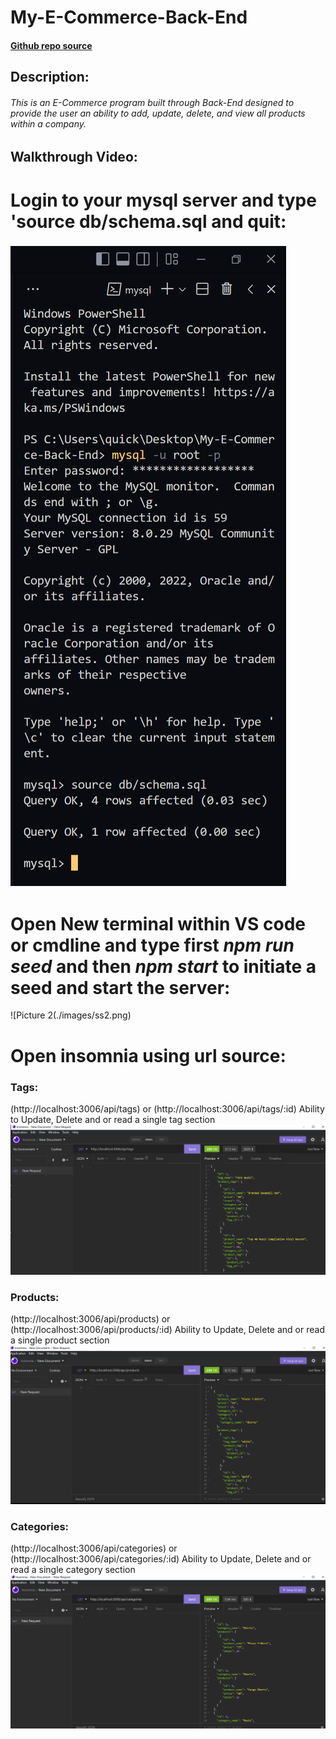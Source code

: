 # My-E-Commerce-Back-End

#### [Github repo source](https://github.com/quicksilver524/My-E-Commerce-Back-End)

## Description:

######  This is an *E-Commerce* program built through *Back-End* designed to provide the user an ability to add, update, delete, and view all products within a company. 

## Walkthrough Video:



# Login to your mysql server and type 'source db/schema.sql and quit:
### ![Picture 1](./images/ss1.png)

# Open New terminal within VS code or cmdline and type first *npm run seed* and then *npm start* to initiate a seed and start the server:
![Picture 2(./images/ss2.png)

# Open insomnia using url source: 
### Tags:
(http://localhost:3006/api/tags) or (http://localhost:3006/api/tags/:id) Ability to Update, Delete and or read a single tag section
![Picture 3](./images/ss3.png)

### Products:
(http://localhost:3006/api/products) or (http://localhost:3006/api/products/:id) Ability to Update, Delete and or read a single product section
![Picture 4](./images/ss4.png)

### Categories:
(http://localhost:3006/api/categories) or (http://localhost:3006/api/categories/:id) Ability to Update, Delete and or read a single category section
![Picture 5](./images/ss5.png)
